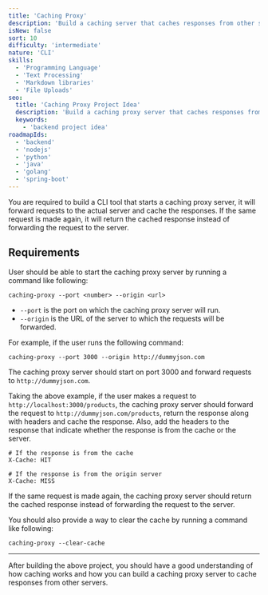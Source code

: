 ```yaml
---
title: 'Caching Proxy'
description: 'Build a caching server that caches responses from other servers.'
isNew: false
sort: 10
difficulty: 'intermediate'
nature: 'CLI'
skills:
  - 'Programming Language'
  - 'Text Processing'
  - 'Markdown libraries'
  - 'File Uploads'
seo:
  title: 'Caching Proxy Project Idea'
  description: 'Build a caching proxy server that caches responses from proxied server.'
  keywords:
    - 'backend project idea'
roadmapIds:
  - 'backend'
  - 'nodejs'
  - 'python'
  - 'java'
  - 'golang'
  - 'spring-boot'
---
```


You are required to build a CLI tool that starts a caching proxy server, it will forward requests to the actual server and cache the responses. If the same request is made again, it will return the cached response instead of forwarding the request to the server.

## Requirements

User should be able to start the caching proxy server by running a command like following: 

```shell
caching-proxy --port <number> --origin <url>
```

- `--port` is the port on which the caching proxy server will run.
- `--origin` is the URL of the server to which the requests will be forwarded.

For example, if the user runs the following command:

```shell
caching-proxy --port 3000 --origin http://dummyjson.com
```

The caching proxy server should start on port 3000 and forward requests to `http://dummyjson.com`.

Taking the above example, if the user makes a request to `http://localhost:3000/products`, the caching proxy server should forward the request to `http://dummyjson.com/products`, return the response along with headers and cache the response. Also, add the headers to the response that indicate whether the response is from the cache or the server.

```plaintext
# If the response is from the cache
X-Cache: HIT

# If the response is from the origin server
X-Cache: MISS
```

If the same request is made again, the caching proxy server should return the cached response instead of forwarding the request to the server.

You should also provide a way to clear the cache by running a command like following:

```shell
caching-proxy --clear-cache
```

<hr />

After building the above project, you should have a good understanding of how caching works and how you can build a caching proxy server to cache responses from other servers.